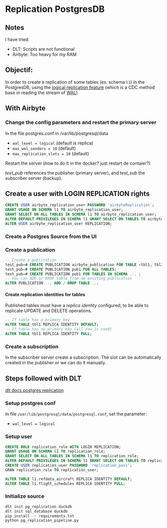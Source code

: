 # Replication PostgresDB

## Notes

I have tried:

- DLT: Scripts are not functional
- Airbyte: Too heavy for my RAM


## Objectif:

In order to create a replication of some tables (ex. schema `l1`) in the PostgresDB, using the [logical replication feature](https://www.postgresql.org/docs/16/logical-replication.html) (which is a CDC method base in reading the stream of [WAL](https://www.postgresql.org/docs/16/wal-intro.html))


## With Airbyte

### Change the config parameters and restart the primary server

In the file postgres.conf in /var/lib/postgresql/data

- `wal_level = logical` (default is replica)
- `max_wal_senders = 10` (default)
- `max_replication_slots = 10` (default)

Restart the server (how to do it in the docker? just restart de contaier?)

*test_pub* references the publisher (primary server), and *test_sub* the subscriber server (backup).

## Create a user with LOGIN REPLICATION rights

```sql
CREATE USER airbyte_replication_user PASSWORD 'airbyteReplication';
GRANT USAGE ON SCHEMA l1 TO airbyte_replication_user;
GRANT SELECT ON ALL TABLES IN SCHEMA l1 TO airbyte_replication_user;
ALTER DEFAULT PRIVILEGES IN SCHEMA l1 GRANT SELECT ON TABLES TO airbyte_replication_user;
ALTER USER airbyte_replication_user REPLICATION;
```

### Create a Postgres Source from the UI


### Create a publication

```sql
-- Create a publication
test_pub=# CREATE PUBLICATION airbyte_publication FOR TABLE <tbl1, tbl2, tbl3>;
test_pub=# CREATE PUBLICATION pub1 FOR ALL TABLES;
test_pub=# CREATE PUBLICATION pub1 FOR TABLES IN SCHEMA ... ;
-- You can ADD or DROP table from am existing publication
ALTER PUBLICATION ... ADD / DROP TABLE ...
```

#### Create replication identities for tables

Published tables must have a *replica identity* configured, to be able to replicate UPDATE and DELETE operations.


```sql
-- If table has a primary key
ALTER TABLE tbl1 REPLICA IDENTITY DEFAULT;
-- If table has no primary key (all row is used)
ALTER TABLE tbl1 REPLICA IDENTITY FULL;
```

### Create a subscription

In the subscriber server create a subscription. The slot can be automatically created in the publisher or we can do it manually.



## Steps followed with DLT

[dlt docs postgres replication](https://dlthub.com/docs/dlt-ecosystem/verified-sources/pg_replication)

### Setup postgres conf

In file `/var/lib/postgresql/data/postgresql.conf`, set the parameter: 

- `wal_level = logical`


### Setup user

```sql
CREATE ROLE replication_role WITH LOGIN REPLICATION;
GRANT USAGE ON SCHEMA l1 TO replication_role;
GRANT SELECT ON ALL TABLES IN SCHEMA l1 TO replication_role;
ALTER DEFAULT PRIVILEGES IN SCHEMA l1 GRANT SELECT ON TABLES TO replication_role;
CREATE USER replication_user PASSWORD 'replication_pass';
GRAN replication_role TO replication_user;
```

```sql
ALTER TABLE l1.refdata_aircraft REPLICA IDENTITY DEFAULT;
ALTER TABLE l1.flight_schedules REPLICA IDENTITY FULL;
```

### Initialize source

```bash
dlt init pg_replication duckdb
dlt init sql_database duckdb
pip install -r requirements.txt
python pg_replication_pipeline.py
